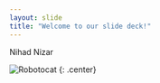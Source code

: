 ```yaml
---
layout: slide
title: "Welcome to our slide deck!"
---
```


Nihad Nizar

![Robotocat](https://octodex.github.com/images/Robotocat.png)
{: .center}

